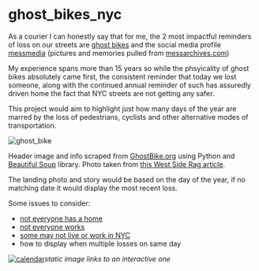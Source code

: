 # ghost_bikes_nyc
As a courier I can honestly say that for me, the 2 most impactful reminders of loss on our streets are [ghost bikes](http://ghostbikes.org/ghostbikes/New+York+City) and the social media profile [messmedia](https://www.instagram.com/messmedia/) (pictures and memories pulled from [messarchives.com](http://messarchives.com/memorial/))<br>

My experience spans more than 15 years so while the phsyicality of ghost bikes absolutely came first, the consistent reminder that today we lost someone, along with the continued annual reminder of such has assuredly driven home the fact that NYC streets are not getting any safer.<br>

This project would aim to highlight just how many days of the year are marred by the loss of pedestrians, cyclists and other alternative modes of transportation.<br>

![ghost_bike](https://user-images.githubusercontent.com/15967377/222936435-b8017d60-c448-41df-ae42-b8df76f56753.JPG)

Header image and info scraped from [GhostBike.org](http://ghostbikes.org/) using Python and [Beautiful Soup](https://beautiful-soup-4.readthedocs.io/en/latest/) library.
Photo taken from [this West Side Rag article](https://www.westsiderag.com/2023/02/28/deliverista-who-died-on-henry-hudson-bike-path-leaves-shattered-family-gofundme-started).

The landing photo and story would be based on the day of the year, if no matching date it would display the most recent loss.<br>

Some issues to consider:
 - [not everyone has a home](https://bronx.com/bicyclist-micheal-basurto-larino-22-dead-in-a-motor-vehicle-collision/)
 - [not everyone works](http://ghostbikes.org/new-york-city/zudi-daci)
 - [some may not live or work in NYC](http://ghostbikes.org/new-york-city/hern%C3%A1n-mendoza-diego-angelini-alejandro-pagnucco-ariel-erlij-and-hernan-ferruchi)
 - how to display when multiple losses on same day
 
 <a href="https://lookerstudio.google.com/embed/reporting/8d387263-615b-4c0a-9299-57a897b7c0f5/page/ZnNHD">![calendar](https://user-images.githubusercontent.com/15967377/222939422-e4af3233-c7f9-4889-b6b3-782790050aed.JPG)</a><i>static image links to an interactive one</i>

 
